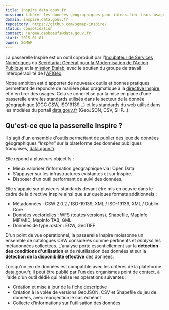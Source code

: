 ```yaml
---
title: inspire.data.gouv.fr
mission: Libérer les données géographiques pour intensifier leurs usages.
domain: inspire.data.gouv.fr
repository: https://github.com/sgmap-inspire/
status: consolidation
contact: jerome.desboeufs@data.gouv.fr
start: 2015-01-01
owner: SGMAP
---
```


La passerelle Inspire est un outil coproduit par l'[Incubateur de Services Numériques](https://beta.gouv.fr) du [Secrétariat Général pour la Modernisation de l'Action Publique](http://modernisation.gouv.fr) et la [mission Etalab](http://www.etalab.gouv.fr), avec le soutien du groupe de travail intéropérabilité de l'[AFIGéo](http://www.afigeo.asso.fr/).

Notre ambition est d'apporter de nouveaux outils et bonnes pratiques permettant de répondre de manière plus pragmatique à la [directive Inspire](http://inspire.ec.europa.eu/), et d'en tirer des usages. Cela se concrétise par la mise en place d'une passerelle entre les standards utilisés dans le secteur de la donnée géographique (OGC CSW, ISO19139…) et les standards du web utilisé dans les modèles du portail [data.gouv.fr](https://www.data.gouv.fr) (GeoJSON, CSV, SHP…).

## Qu'est-ce que la passerelle Inspire ?

Il s'agit d'un ensemble d'outils permettant de publier des jeux de données géographiques _"Inspire"_  sur la plateforme des données publiques françaises, [data.gouv.fr](https://www.data.gouv.fr).

Elle répond à plusieurs objectifs :
* Mieux valoriser l’information géographique via l’Open Data.
* S’appuyer sur les infrastructures existantes et sur Inspire.
* Disposer d’un outil performant de suivi des données.

Elle s'appuie sur plusieurs standards devant être mis en oeuvre dans le cadre de la directive Inspire ainsi que sur quelques formats additionnels :
* Métadonnées : CSW 2.0.2 / ISO-19139, XML / ISO-19139, XML / Dublin-Core
* Données vectorielles : WFS (toutes versions), Shapefile, MapInfo MIF/MID, MapInfo TAB, GML
* Données de type _raster_ : ECW, GeoTIFF

D'un point de vue opérationnel, la passerelle Inspire moissonne un ensemble de catalogues CSW considérés comme pertinents et _analyse_ les métadonnées collectées. L'analyse porte essentiellement sur la __détection des conditions d'utilisation__ et de réutilisation des données et sur la __détection de la disponibilité effective__ des données.

Lorsqu'un jeu de données est compatible avec les critères de la plateforme [data.gouv.fr](https://www.data.gouv.fr), il peut être publié par l'un des organismes point de contact, à l'aide d'un outil dédié qui réalise les opérations suivantes :
* Création et mise à jour de la fiche descriptive
* Création à la volée de versions GeoJSON, CSV et Shapefile du jeu de données, avec reprojection le cas échéant
* Collecte d'informations sur l'utilisation des données
